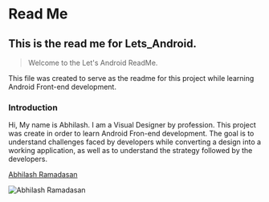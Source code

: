 # Read Me

## This is the read me for Lets_Android.

> Welcome to the Let's Android ReadMe.

This file was created to serve as the readme for this project while learning Android Front-end development.

### Introduction

Hi, My name is Abhilash. I am a Visual Designer by profession. This project was create in order to learn Android Fron-end development. The goal is to understand challenges faced by developers while converting a design into a working application, as well as to understand the strategy followed by the developers.

[Abhilash Ramadasan](https://www.amdzines.com)


![Abhilash Ramadasan](http://amdzines.com/images/banner.png "UI Designer India") 

